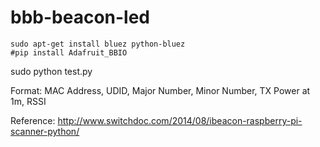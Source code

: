 bbb-beacon-led
==============
	sudo apt-get install bluez python-bluez
	#pip install Adafruit_BBIO

sudo python test.py

Format: MAC Address, UDID, Major Number, Minor Number, TX Power at 1m, RSSI

Reference: http://www.switchdoc.com/2014/08/ibeacon-raspberry-pi-scanner-python/
